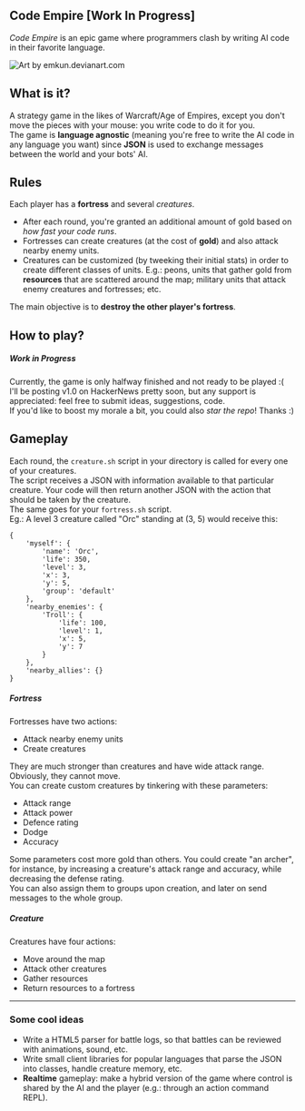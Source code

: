 Code Empire [Work In Progress]
-----------
*Code Empire* is an epic game where programmers clash by writing AI code in their favorite language.<br>

![Art by emkun.devianart.com](http://fc07.deviantart.net/fs70/f/2011/196/0/b/battle_by_emkun-d3s71ke.png "Art by emkun.devianart.com")

## What is it?

A strategy game in the likes of Warcraft/Age of Empires, except you don't move the pieces with your mouse: you write code to do it for you.<br>
The game is **language agnostic** (meaning you're free to write the AI code in any language you want) since **JSON** is used to exchange messages between the world and your bots' AI.<br>

## Rules

Each player has a **fortress** and several *creatures*.<br>
* After each round, you're granted an additional amount of gold based on _how fast your code runs_.
* Fortresses can create creatures (at the cost of **gold**) and also attack nearby enemy units. 
* Creatures can be customized (by tweeking their initial stats) in order to create different classes of units. E.g.: peons, units that gather gold from **resources** that are scattered around the map; military units that attack enemy creatures and fortresses; etc.<br>

The main objective is to **destroy the other player's fortress**.

## How to play?

##### Work in Progress

Currently, the game is only halfway finished and not ready to be played :(<br>
I'll be posting v1.0 on HackerNews pretty soon, but any support is appreciated: feel free to submit ideas, suggestions, code.<br>
If you'd like to boost my morale a bit, you could also *star the repo*! Thanks :)<br>

## Gameplay

Each round, the ```creature.sh``` script in your directory is called for every one of your creatures.<br>
The script receives a JSON with information available to that particular creature. Your code will then return another JSON with the action that should be taken by the creature.<br>
The same goes for your ```fortress.sh``` script.<br>
Eg.: A level 3 creature called "Orc" standing at (3, 5) would receive this:

    {
        'myself': {
            'name': 'Orc',
            'life': 350,
            'level': 3,
            'x': 3,
            'y': 5,
            'group': 'default'
        },
        'nearby_enemies': {
            'Troll': {
                'life': 100,
                'level': 1,
                'x': 5,
                'y': 7
            }
        },
        'nearby_allies': {}
    }

##### Fortress

Fortresses have two actions:

- Attack nearby enemy units
- Create creatures

They are much stronger than creatures and have wide attack range. Obviously, they cannot move.<br>
You can create custom creatures by tinkering with these parameters:

- Attack range
- Attack power
- Defence rating
- Dodge
- Accuracy

Some parameters cost more gold than others. You could create "an archer", for instance, by increasing a creature's attack range and accuracy, while decreasing the defense rating.<br>
You can also assign them to groups upon creation, and later on send messages to the whole group.

##### Creature

Creatures have four actions:
- Move around the map
- Attack other creatures
- Gather resources
- Return resources to a fortress

---

### Some cool ideas

- Write a HTML5 parser for battle logs, so that battles can be reviewed with animations, sound, etc.
- Write small client libraries for popular languages that parse the JSON into classes, handle creature memory, etc.
- **Realtime** gameplay: make a hybrid version of the game where control is shared by the AI and the player (e.g.: through an action command REPL).
